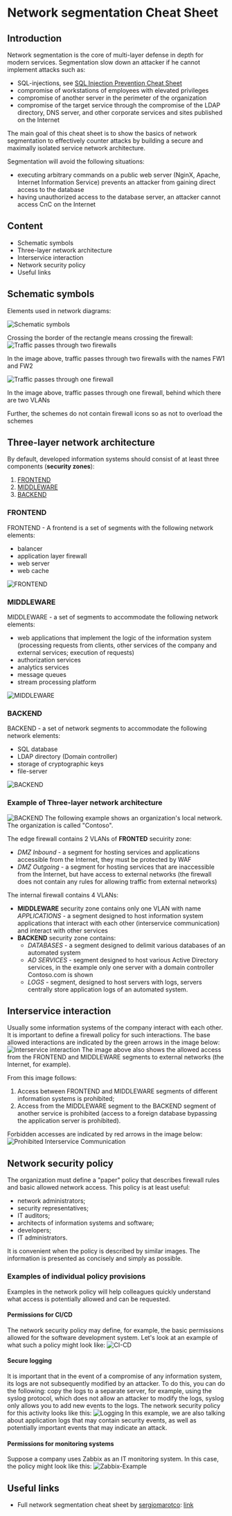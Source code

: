 # Network segmentation Cheat Sheet

## Introduction

Network segmentation is the core of multi-layer defense in depth for modern services. Segmentation slow down an attacker if he cannot implement attacks such as:
 - SQL-injections, see [SQL Injection Prevention Cheat Sheet](https://github.com/OWASP/CheatSheetSeries/blob/master/cheatsheets/SQL_Injection_Prevention_Cheat_Sheet.md)
 - compromise of workstations of employees with elevated privileges
 - compromise of another server in the perimeter of the organization
 - compromise of the target service through the compromise of the LDAP directory, DNS server, and other corporate services and sites published on the Internet

The main goal of this cheat sheet is to show the basics of network segmentation to effectively counter attacks by building a secure and maximally isolated service network architecture.

Segmentation will avoid the following situations:
- executing arbitrary commands on a public web server (NginX, Apache, Internet Information Service) prevents an attacker from gaining direct access to the database
- having unauthorized access to the database server, an attacker cannot access CnC on the Internet
## Content
- Schematic symbols
- Three-layer network architecture
- Interservice interaction
- Network security policy
- Useful links
## Schematic symbols

Elements used in network diagrams:

![Schematic symbols](https://github.com/OWASP/CheatSheetSeries/blob/master/assets/Network_Segmentation_Cheat_Sheet_Schematic_symbols.drawio.png)

Crossing the border of the rectangle means crossing the firewall:
![Traffic passes through two firewalls](https://github.com/OWASP/CheatSheetSeries/blob/master/assets/Network_Segmentation_Cheat_Sheet_firewall_1.drawio.png)

In the image above, traffic passes through two firewalls with the names FW1 and FW2

![Traffic passes through one firewall](https://github.com/OWASP/CheatSheetSeries/blob/master/assets/Network_Segmentation_Cheat_Sheet_firewall_2.drawio.png)

In the image above, traffic passes through one firewall, behind which there are two VLANs

Further, the schemes do not contain firewall icons so as not to overload the schemes

## Three-layer network architecture
By default, developed information systems should consist of at least three components (**security zones**):
1. [FRONTEND](https://github.com/OWASP/CheatSheetSeries/blob/master/cheatsheets_draft/Network_Segmentation_Cheat_Sheet.md#FRONTEND)
2. [MIDDLEWARE](https://github.com/OWASP/CheatSheetSeries/blob/master/cheatsheets_draft/Network_Segmentation_Cheat_Sheet.md#MIDDLEWARE)
3. [BACKEND](https://github.com/OWASP/CheatSheetSeries/blob/master/cheatsheets_draft/Network_Segmentation_Cheat_Sheet.md#BACKEND)

### FRONTEND
FRONTEND - A frontend is a set of segments with the following network elements:
- balancer
- application layer firewall
- web server
- web cache

![FRONTEND](https://github.com/OWASP/CheatSheetSeries/blob/master/assets/Network_Segmentation_Cheat_Sheet_FRONTEND.drawio.png)

### MIDDLEWARE
MIDDLEWARE - a set of segments to accommodate the following network elements:
- web applications that implement the logic of the information system (processing requests from clients, other services of the company and external services; execution of requests)
- authorization services
- analytics services
- message queues
- stream processing platform

![MIDDLEWARE](https://github.com/OWASP/CheatSheetSeries/blob/master/assets/Network_Segmentation_Cheat_Sheet_MIDDLEWARE.drawio.png)

### BACKEND
BACKEND - a set of network segments to accommodate the following network elements:
- SQL database
- LDAP directory (Domain controller)
- storage of cryptographic keys
- file-server

![BACKEND](https://github.com/OWASP/CheatSheetSeries/blob/master/assets/Network_Segmentation_Cheat_Sheet_BACKEND.drawio.png)

### Example of Three-layer network architecture
![BACKEND](https://github.com/OWASP/CheatSheetSeries/blob/master/assets/Network_Segmentation_Cheat_Sheet_TIER_Example.drawio.png)
The following example shows an organization's local network. The organization is called "Сontoso".

The edge firewall contains 2 VLANs of **FRONTED** secuirity zone:
- _DMZ Inbound_ - a segment for hosting services and applications accessible from the Internet, they must be protected by WAF
- _DMZ Outgoing_ - a segment for hosting services that are inaccessible from the Internet, but have access to external networks (the firewall does not contain any rules for allowing traffic from external networks)

The internal firewall contains 4 VLANs:
- **MIDDLEWARE** security zone contains only one VLAN with name _APPLICATIONS_ - a segment designed to host information system applications that interact with each other (interservice communication) and interact with other services
- **BACKEND** security zone contains:
   - _DATABASES_ - a segment designed to delimit various databases of an automated system
   - _AD SERVICES_ - segment designed to host various Active Directory services, in the example only one server with a domain controller Contoso.com is shown
   - _LOGS_ - segment, designed to host servers with logs, servers centrally store application logs of an automated system.

## Interservice interaction
Usually some information systems of the company interact with each other. It is important to define a firewall policy for such interactions.
The base allowed interactions are indicated by the green arrows in the image below:
![Interservice interaction](https://github.com/OWASP/CheatSheetSeries/blob/master/assets/Network_Segmentation_Cheat_Sheet_interservice.drawio.png)
The image above also shows the allowed access from the FRONTEND and MIDDLEWARE segments to external networks (the Internet, for example).

From this image follows:
1. Access between FRONTEND and MIDDLEWARE segments of different information systems is prohibited;
2. Access from the MIDDLEWARE segment to the BACKEND segment of another service is prohibited (access to a foreign database bypassing the application server is prohibited).

Forbidden accesses are indicated by red arrows in the image below:
![Prohibited Interservice Communication](https://github.com/OWASP/CheatSheetSeries/blob/master/assets/Network_Segmentation_Cheat_Sheet_interservice_deny.drawio.png)

## Network security policy
The organization must define a "paper" policy that describes firewall rules and basic allowed network access.
This policy is at least useful:
- network administrators;
- security representatives;
- IT auditors;
- architects of information systems and software;
- developers;
- IT administrators.

It is convenient when the policy is described by similar images. The information is presented as concisely and simply as possible.
### Examples of individual policy provisions
Examples in the network policy will help colleagues quickly understand what access is potentially allowed and can be requested.
#### Permissions for CI/CD
The network security policy may define, for example, the basic permissions allowed for the software development system. Let's look at an example of what such a policy might look like:
![CI-CD](https://github.com/OWASP/CheatSheetSeries/blob/master/assets/Network_Segmentation_Cheat_Sheet_repo.drawio.png)
#### Secure logging
It is important that in the event of a compromise of any information system, its logs are not subsequently modified by an attacker. To do this, you can do the following: copy the logs to a separate server, for example, using the syslog protocol, which does not allow an attacker to modify the logs, syslog only allows you to add new events to the logs.
The network security policy for this activity looks like this:
![Logging](https://github.com/OWASP/CheatSheetSeries/blob/master/assets/Network_Segmentation_Cheat_Sheet_logs.drawio.png)
In this example, we are also talking about application logs that may contain security events, as well as potentially important events that may indicate an attack.
#### Permissions for monitoring systems
Suppose a company uses Zabbix as an IT monitoring system. In this case, the policy might look like this:
![Zabbix-Example](https://github.com/OWASP/CheatSheetSeries/blob/master/assets/Network_Segmentation_Cheat_Sheet_Monitoring.drawio.png)
## Useful links
- Full network segmentation cheat sheet by [sergiomarotco](https://github.com/sergiomarotco): [link](https://github.com/sergiomarotco/Network-segmentation-cheat-sheet)
